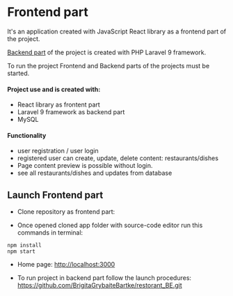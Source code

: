 # Frontend part

It's an application created with JavaScript React library as a frontend part of the project. 

[Backend part](https://github.com/BrigitaGrybaiteBartke/restorant_BE.git) of the project is created with PHP Laravel 9 framework.

To run the project Frontend and Backend parts of the projects must be started.


#### Project use and is created with:
* React library as frontent part
* Laravel 9 framework as backend part
* MySQL


#### Functionality
* user registration / user login
* registered user can create, update, delete content: restaurants/dishes
* Page content preview is possible without login.
* see all restaurants/dishes and updates from database



## Launch Frontend part


* Clone repository as frontend part: 


* Once opened cloned app folder with source-code editor run this commands in terminal: 

```
npm install
npm start
```

* Home page: [http://localhost:3000]([http://localhost:3000)

* To run project in backend part follow the launch procedures: https://github.com/BrigitaGrybaiteBartke/restorant_BE.git

